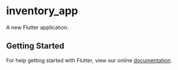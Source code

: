 # inventory_app

A new Flutter application.

## Getting Started

For help getting started with Flutter, view our online
[documentation](https://flutter.io/).
